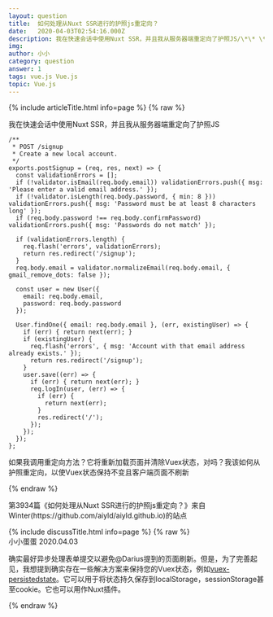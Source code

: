 ```yaml
---
layout: question
title:  如何处理从Nuxt SSR进行的护照js重定向？
date:   2020-04-03T02:54:16.000Z
description: 我在快速会话中使用Nuxt SSR，并且我从服务器端重定向了护照JS/\*\* \* POST /signup \* Create a new local...
img: 
author: 小小
category: question
answer: 1
tags: vue.js Vue.js
topic: Vue.js
---
```

<div class="article-root">
  <div class="article">
    {% include articleTitle.html info=page %}
    {% raw %}
    <div class="article-content"><p><font style="vertical-align: inherit;"><font style="vertical-align: inherit;">我在快速会话中使用Nuxt SSR，并且我从服务器端重定向了护照JS</font></font></p>

<pre><code>/**<font></font>
 * POST /signup<font></font>
 * Create a new local account.<font></font>
 */<font></font>
exports.postSignup = (req, res, next) =&gt; {<font></font>
  const validationErrors = [];<font></font>
  if (!validator.isEmail(req.body.email)) validationErrors.push({ msg: 'Please enter a valid email address.' });<font></font>
  if (!validator.isLength(req.body.password, { min: 8 })) validationErrors.push({ msg: 'Password must be at least 8 characters long' });<font></font>
  if (req.body.password !== req.body.confirmPassword) validationErrors.push({ msg: 'Passwords do not match' });<font></font>
<font></font>
  if (validationErrors.length) {<font></font>
    req.flash('errors', validationErrors);<font></font>
    return res.redirect('/signup');<font></font>
  }<font></font>
  req.body.email = validator.normalizeEmail(req.body.email, { gmail_remove_dots: false });<font></font>
<font></font>
  const user = new User({<font></font>
    email: req.body.email,<font></font>
    password: req.body.password<font></font>
  });<font></font>
<font></font>
  User.findOne({ email: req.body.email }, (err, existingUser) =&gt; {<font></font>
    if (err) { return next(err); }<font></font>
    if (existingUser) {<font></font>
      req.flash('errors', { msg: 'Account with that email address already exists.' });<font></font>
      return res.redirect('/signup');<font></font>
    }<font></font>
    user.save((err) =&gt; {<font></font>
      if (err) { return next(err); }<font></font>
      req.logIn(user, (err) =&gt; {<font></font>
        if (err) {<font></font>
          return next(err);<font></font>
        }<font></font>
        res.redirect('/');<font></font>
      });<font></font>
    });<font></font>
  });<font></font>
};<font></font>
</code></pre>

<p><font style="vertical-align: inherit;"><font style="vertical-align: inherit;">如果我调用重定向方法？</font><font style="vertical-align: inherit;">它将重新加载页面并清除Vuex状态，对吗？</font><font style="vertical-align: inherit;">我该如何从护照重定向，以使Vuex状态保持不变且客户端页面不刷新</font></font></p></div>
    {% endraw %}
  </div>
  <p class="winter_mark">第3934篇《如何处理从Nuxt SSR进行的护照js重定向？》来自Winter(https://github.com/aiyld/aiyld.github.io)的站点</p>
  <div class="discuss-wrapper">
    {% include discussTitle.html info=page %}
    {% raw %}
    <div class="discuss-list">
    <div class="discuss-item">
        <div class="discuss-parent">
          <div class="discuss-meta">
            <span class="discuss-user">小小蛋蛋</span>
            <span class="discuss-time">2020.04.03</span>
          </div>
          <div class="discuss-comment"><p><font style="vertical-align: inherit;"><font style="vertical-align: inherit;">确实最好异步处理表单提交以避免@Darius提到的页面刷新。</font><font style="vertical-align: inherit;">但是，为了完善起见，我想提到确实存在一些解决方案来保持您的Vuex状态，例如</font></font><a href="https://github.com/robinvdvleuten/vuex-persistedstate/" rel="nofollow noreferrer"><font style="vertical-align: inherit;"><font style="vertical-align: inherit;">vuex-persistedstate</font></font></a><font style="vertical-align: inherit;"><font style="vertical-align: inherit;">。</font><font style="vertical-align: inherit;">它可以用于将状态持久保存到localStorage，sessionStorage甚至cookie。</font><font style="vertical-align: inherit;">它也可以用作Nuxt插件。</font></font></p></div>
        </div></div>
    </div>
    {% endraw %}
  </div>
<div>
